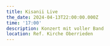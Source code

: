 ```yaml
---
title: Kisanii Live
the_date: 2024-04-13T22:00:00.000Z
time: '17:00'
description: Konzert mit voller Band
location: Ref. Kirche Oberrieden
---
```


